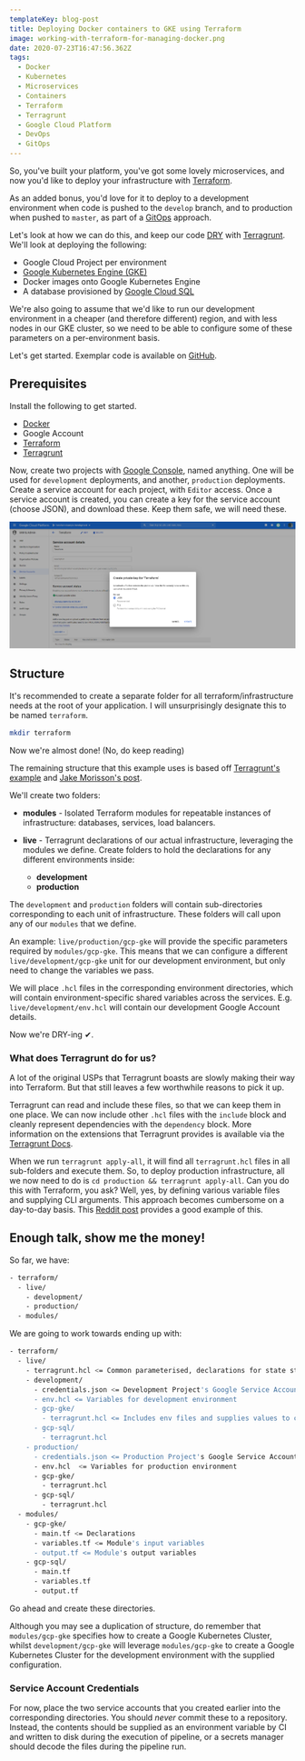 ```yaml
---
templateKey: blog-post
title: Deploying Docker containers to GKE using Terraform
image: working-with-terraform-for-managing-docker.png
date: 2020-07-23T16:47:56.362Z
tags:
  - Docker
  - Kubernetes
  - Microservices
  - Containers
  - Terraform
  - Terragrunt
  - Google Cloud Platform
  - DevOps
  - GitOps
---
```

So, you've built your platform, you've got some lovely microservices, and now you'd like to deploy your infrastructure with [Terraform](https://terraform.io).

As an added bonus, you'd love for it to deploy to a development environment when code is pushed to the `develop` branch, and to production when pushed to `master`, as part of a [GitOps](https://www.weave.works/technologies/gitops/) approach.

Let's look at how we can do this, and keep our code [DRY](https://dzone.com/articles/software-design-principles-dry-and-kiss) with [Terragrunt](https://terragrunt.gruntwork.io/). We'll look at deploying the following:

* Google Cloud Project per environment
* [Google Kubernetes Engine (GKE)](https://cloud.google.com/kubernetes-engine)
* Docker images onto Google Kubernetes Engine
* A database provisioned by [Google Cloud SQL](https://cloud.google.com/sql)

We're also going to assume that we'd like to run our development environment in a cheaper (and therefore different) region, and with less nodes in our GKE cluster, so we need to be able to configure some of these parameters on a per-environment basis.

Let's get started. Exemplar code is available on [GitHub](https://github.com/Harjot1Singh/terraform-example).

## Prerequisites

Install the following to get started.

* [Docker](https://www.docker.com/)
* Google Account
* [Terraform](https://learn.hashicorp.com/terraform/getting-started/install.html)
* [Terragrunt](https://terragrunt.gruntwork.io/docs/getting-started/install/)

Now, create two projects with [Google Console](https://console.cloud.google.com), named anything. One will be used for `development` deployments, and another, `production` deployments. Create a service account for each project, with `Editor` access. Once a service account is created, you can create a key for the service account (choose JSON), and download these. Keep them safe, we will need these.

![](google-service-account.png)

## Structure

It's recommended to create a separate folder for all terraform/infrastructure needs at the root of your application. I will unsurprisingly designate this to be named `terraform`.

```bash
mkdir terraform
```

Now we're almost done! (No, do keep reading)

The remaining structure that this example uses is based off [Terragrunt's example](https://github.com/gruntwork-io/terragrunt-infrastructure-live-example) and [Jake Morisson's post](https://www.cogini.com/blog/deploying-complex-apps-to-aws-with-terraform-ansible-and-packer/).

We'll create two folders:

* **modules** - Isolated Terraform modules for repeatable instances of infrastructure: databases, services, load balancers.
* **live** - Terragrunt declarations of our actual infrastructure, leveraging the modules we define. Create folders to hold the declarations for any different environments inside:

  * **development**
  * **production**

The `development` and `production` folders will contain sub-directories corresponding to each unit of infrastructure. These folders will call upon any of our `modules` that we define.

An example: `live/production/gcp-gke` will provide the specific parameters required by `modules/gcp-gke`. This means that we can configure a different `live/development/gcp-gke` unit for our development environment, but only need to change the variables we pass. 

We will place `.hcl` files in the corresponding environment directories, which will contain environment-specific shared variables across the services. E.g. `live/development/env.hcl` will contain our development Google Account details.

Now we're DRY-ing ✔.

### What does Terragrunt do for us?

A lot of the original USPs that Terragrunt boasts are slowly making their way into Terraform. But that still leaves a few worthwhile reasons to pick it up.

Terragrunt can read and include these files, so that we can keep them in one place. We can now include other `.hcl` files with the `include` block and cleanly represent dependencies with the `dependency` block. More information on the extensions that Terragrunt provides is available via the [Terragrunt Docs](https://terragrunt.gruntwork.io/docs/getting-started/configuration/).

When we run `terragrunt apply-all`, it will find all `terragrunt.hcl` files in all sub-folders and execute them. So, to deploy production infrastructure, all we now need to do is `cd production && terragrunt apply-all`. Can you do this with Terraform, you ask? Well, yes, by defining various variable files and supplying CLI arguments. This approach becomes cumbersome on a day-to-day basis. This [Reddit post](https://www.reddit.com/r/Terraform/comments/hv9gdl/when_is_terragrunt_needed/) provides a good example of this.

## Enough talk, show me the money!

So far, we have:

```bash
- terraform/
  - live/
    - development/
    - production/
  - modules/
```

We are going to work towards ending up with:

```bash
- terraform/
  - live/
    - terragrunt.hcl <= Common parameterised, declarations for state storage etc, used by children files
    - development/
      - credentials.json <= Development Project's Google Service Account credentials
      - env.hcl <= Variables for development environment
      - gcp-gke/
        - terragrunt.hcl <= Includes env files and supplies values to corresponding module
      - gcp-sql/
        - terragrunt.hcl
    - production/
      - credentials.json <= Production Project's Google Service Account credentials
      - env.hcl  <= Variables for production environment
      - gcp-gke/
        - terragrunt.hcl
      - gcp-sql/
        - terragrunt.hcl
  - modules/
    - gcp-gke/
      - main.tf <= Declarations
      - variables.tf <= Module's input variables
      - output.tf <= Module's output variables
    - gcp-sql/
      - main.tf
      - variables.tf
      - output.tf
```
Go ahead and create these directories.

Although you may see a duplication of structure, do remember that `modules/gcp-gke` specifies how to create a Google Kubernetes Cluster, whilst `development/gcp-gke` will leverage `modules/gcp-gke` to create a Google Kubernetes Cluster for the development environment with the supplied configuration.

### Service Account Credentials

For now, place the two service accounts that you created earlier into the corresponding directories. You should *never* commit these to a repository. Instead, the contents should be supplied as an environment variable by CI and written to disk during the execution of pipeline, or a secrets manager should decode the files during the pipeline run.


